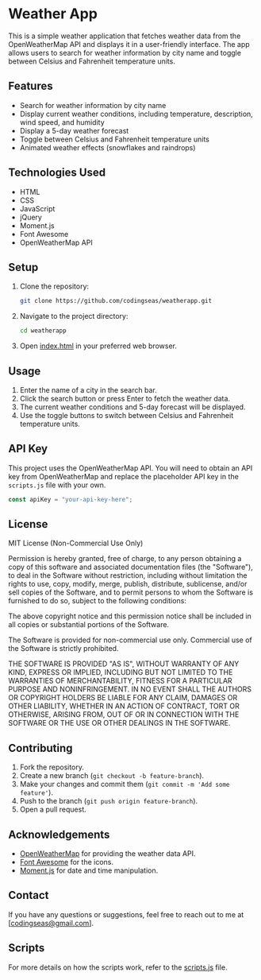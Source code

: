 # Weather App

This is a simple weather application that fetches weather data from the OpenWeatherMap API and displays it in a user-friendly interface. The app allows users to search for weather information by city name and toggle between Celsius and Fahrenheit temperature units.

## Features

- Search for weather information by city name
- Display current weather conditions, including temperature, description, wind speed, and humidity
- Display a 5-day weather forecast
- Toggle between Celsius and Fahrenheit temperature units
- Animated weather effects (snowflakes and raindrops)

## Technologies Used

- HTML
- CSS
- JavaScript
- jQuery
- Moment.js
- Font Awesome
- OpenWeatherMap API

## Setup

1. Clone the repository:

   ```bash
   git clone https://github.com/codingseas/weatherapp.git
   ```

2. Navigate to the project directory:

   ```bash
   cd weatherapp
   ```

3. Open [index.html](./index.html) in your preferred web browser.

## Usage

1. Enter the name of a city in the search bar.
2. Click the search button or press Enter to fetch the weather data.
3. The current weather conditions and 5-day forecast will be displayed.
4. Use the toggle buttons to switch between Celsius and Fahrenheit temperature units.

## API Key

This project uses the OpenWeatherMap API. You will need to obtain an API key from OpenWeatherMap and replace the placeholder API key in the `scripts.js` file with your own.

```javascript
const apiKey = "your-api-key-here";
```

## License

MIT License (Non-Commercial Use Only)

Permission is hereby granted, free of charge, to any person obtaining a copy
of this software and associated documentation files (the "Software"), to deal
in the Software without restriction, including without limitation the rights
to use, copy, modify, merge, publish, distribute, sublicense, and/or sell
copies of the Software, and to permit persons to whom the Software is
furnished to do so, subject to the following conditions:

The above copyright notice and this permission notice shall be included in all
copies or substantial portions of the Software.

The Software is provided for non-commercial use only. Commercial use of the
Software is strictly prohibited.

THE SOFTWARE IS PROVIDED "AS IS", WITHOUT WARRANTY OF ANY KIND, EXPRESS OR
IMPLIED, INCLUDING BUT NOT LIMITED TO THE WARRANTIES OF MERCHANTABILITY,
FITNESS FOR A PARTICULAR PURPOSE AND NONINFRINGEMENT. IN NO EVENT SHALL THE
AUTHORS OR COPYRIGHT HOLDERS BE LIABLE FOR ANY CLAIM, DAMAGES OR OTHER
LIABILITY, WHETHER IN AN ACTION OF CONTRACT, TORT OR OTHERWISE, ARISING FROM,
OUT OF OR IN CONNECTION WITH THE SOFTWARE OR THE USE OR OTHER DEALINGS IN THE
SOFTWARE.

## Contributing

1. Fork the repository.
2. Create a new branch (`git checkout -b feature-branch`).
3. Make your changes and commit them (`git commit -m 'Add some feature'`).
4. Push to the branch (`git push origin feature-branch`).
5. Open a pull request.

## Acknowledgements

- [OpenWeatherMap](https://openweathermap.org/) for providing the weather data API.
- [Font Awesome](https://fontawesome.com/) for the icons.
- [Moment.js](https://momentjs.com/) for date and time manipulation.

## Contact

If you have any questions or suggestions, feel free to reach out to me at [codingseas@gmail.com].

## Scripts

For more details on how the scripts work, refer to the [scripts.js](./scripts.js) file.

